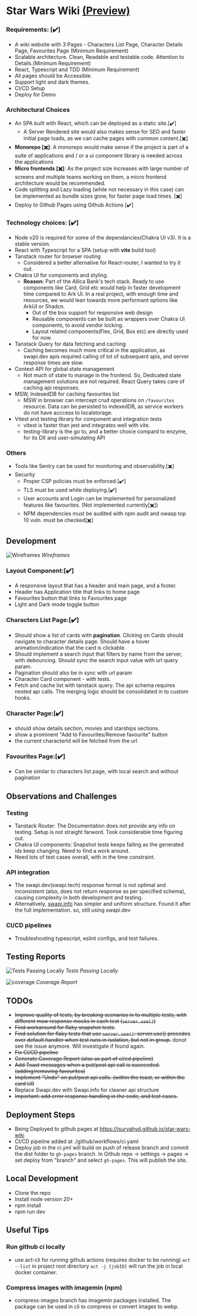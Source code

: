 # Star Wars Wiki [(Preview)](https://jsuryahyd.github.io/star-wars-wiki)

### Requirements: [✔️]

- A wiki website with 3 Pages - Characters List Page,  Character Details Page, Favourites Page (Minimum Requirement)
- Scalable architecture. Clean, Readable and testable code. Attention to Details.(Minimum Requirement)
- React, Typescript and TDD (Minimum Requirement) 
- All pages should be Accessible. 
- Support light and dark themes. 
- CI/CD Setup 
- Deploy for Demo

### Architectural Choices

- An SPA built with React, which can be deployed as a static site.[✔️]
	- A Server Rendered site would also makes sense for SEO and faster initial page loads, as we can cache pages with common content.[✖️]
- **Monorepo [✖️]**: A monorepo would make sense if the project is part of a suite of applications and / or a ui component library is needed across the applications
- **Micro frontends [✖️]**: As the project size increases with large number of screens and multiple teams working on them, a micro frontend architecture would be recommended.
- Code splitting and Lazy loading (while not necessary in this case) can be implemented as bundle sizes grow, for faster page load times. [✖️]
- Deploy to Github Pages using Github Actions [✔️]

### Technology choices: [✔️]

- Node v20 is required for some of the dependancies(Chakra UI v3). It is a stable version.
- React with Typescript for a SPA (setup with **vite** build tool)
- Tanstack router for browser routing
	- Considered a better alternative for React-router, I wanted to try it out.
- Chakra UI for components and styling.
	- **Reason:** Part of the Allica Bank's tech stack. Ready to use components like Card, Grid etc would help in faster development time compared to Ark UI. In a real project, with enough time and resources, we would lean towards more performant options like ArkUI or Shadcn.
		- Out of the box support for responsive web design
		- Reusable components can be built as wrappers over Chakra UI components, to avoid vendor locking. 
		- Layout related components(Flex, Grid, Box etc) are directly used for now. 
- Tanstack Query for data fetching and caching 
	- Caching becomes much more critical in the application, as swapi.dev apis required calling of lot of subsequent apis, and server response times are slow.
- Context API for global state management 
	- Not much of state to manage in the frontend. So, Dedicated state management solutions are not required. React Query takes care of caching api responses.
- MSW, IndexedDB for caching favourites list 
	- MSW in browser can intercept crud operations on `/favourites` resource. Data can be persisted to indexedDB, as service workers do not have acccess to localstorage.
- Vitest and testing library for component and integration tests 
	- vitest is faster than jest and integrates well with vite.
	- testing-library is the go to, and a better choice compard to enzyme, for its DX and user-simulating API

### Others
- Tools like Sentry can be used for monitoring and observability.[✖️]
- Security
	- Proper CSP policies must be enforced.[✔️]
	- TLS must be used while deploying.[✔️]
	- User accounts and Login can be implemented for personalized features like favourites. (Not implemented currently[✖️])
	- NPM dependencies must be audited with npm audit and owasp top 10 vuln. must be checked[✖️]

## Development
![Wireframes](docs/wireframes.svg)
*Wireframes*
### Layout Component:[✔️]
- A responsive layout that has a header and main page, and a footer.
- Header has Application title that links to home page
- Favourites button that links to Favourites page
- Light and Dark mode toggle button
### Characters List Page:[✔️]
- Should show a list of cards with **pagination**. Clicking on Cards should navigate to character details page. Should have a hover animation/indication that the card is clickable.
- Should implement a search input that filters by name from the server, with debouncing. Should sync the search input value with url query param.
- Pagination should also be in sync with url param
- Character Card component - with tests.
- Fetch and cache list with tanstack query. The api schema requires nested api calls. The merging logic should be consolidated in to custom hooks.
### Character Page:[✔️]
- should show details section, movies and starships sections.
- show a prominent "Add to Favourites/Remove favourite" button
- the current characterId will be fetched from the url

### Favourites Page:[✔️]
- Can be similar to characters list page, with local search and without pagination 

## Observations and Challenges
### Testing 
- Tanstack Router: The Documentation does not provide any info on testing. Setup is not straight farword. Took considerable time figuring out.
- Chakra UI components: Snapshot tests keeps failing as the generated ids keep changing. Need to find a work around.
- Need lots of test cases overall, with in the time constraint.
### API integration
- The swapi.dev(swapi.tech) response format is not optimal and inconsistent (also, does not return response as per specified schema), causing complexity in both development and testing.
- Alternatively, [swapi.info](https://swapi.info/) has simpler and uniform structure. Found it after the full implementation. so, still using swapi.dev
### CI/CD pipelines
- Troubleshooting typescript, eslint configs, and test failures.

## Testing Reports


![Tests Passing Locally](docs/tests-passing.png)
*Tests Passing Locally*

![coverage](docs/coverage-report.png)
*Coverage Report*

## TODOs
- ~~Improve quality of tests, by breaking scenarios in to multiple tests, with different msw response mocks in each test (`server.use()`)~~
- ~~Find workaround for flaky snapshot tests.~~
- ~~Find solution for flaky tests that use `server.use()`: server.use() precedes over default handler when test runs in isolation, but not in group.~~ donot see the issue anymore. Will investigate if found again.
- ~~Fix CI/CD pipeline~~
- ~~Generate Coverage Report (also as part of ci/cd pipeline)~~
- ~~Add Toast messages when a put/post api call is succeeded. (adding/removing favourites)~~
- ~~Implement "Undo" on put/post api calls. (within the toast, or within the card UI)~~
- Replace Swapi.dev with Swapi.info for cleaner api structure
- ~~Important: add error response handling in the code, and test cases.~~
 


## Deployment Steps
- Being Deployed to github pages at https://jsuryahyd.github.io/star-wars-wiki
- CI/CD pipeline added at ./github/workflows/ci.yaml
- Deploy job in the ci.yml will build on push of release branch and commit the dist folder to `gh-pages` branch. In Github repo -> settings -> pages -> set deploy from "branch" and select `gh-pages`. This will publish the site.

## Local Development
- Clone the repo
- Install node version 20+
- npm install
- npm run dev


## Useful Tips
### Run github ci locally
- use act-cli for running github actions (requires docker to be running)
	`act --list` in project root directory
	`act -j {jobID}` will run the job in local docker container.

### Compress images with imagemin (npm)
- compress-images branch has imagemin packages installed. The package can be used in cli to compress or convert images to webp.

